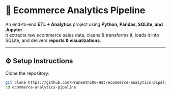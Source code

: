 # 🛒 Ecommerce Analytics Pipeline  

An end-to-end **ETL + Analytics** project using **Python, Pandas, SQLite, and Jupyter**.  
It extracts raw ecommerce sales data, cleans & transforms it, loads it into SQLite, and delivers **reports & visualizations**.

---

## ⚙️ Setup Instructions  

Clone the repository:
```bash
git clone https://github.com/Praneeth100-Hat/ecommerce-analytics-pipeline.git
cd ecommerce-analytics-pipeline
